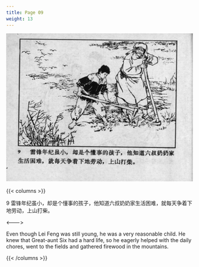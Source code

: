 ```yaml
---
title: Page 09
weight: 13
---
```


![leifeng page](./../../images/leifeng/seifert0522_lf_0014_0.jpg)

{{< columns >}}

9 雷锋年纪虽小，却是个懂事的孩子，他知道六叔奶奶家生活困难，就每天争着下地劳动，上山打柴。

<--->

Even though Lei Feng was still young, he was a very reasonable child. He knew that Great-aunt Six had a hard life, so he eagerly helped with the daily chores, went to the fields and gathered firewood in the mountains.

{{< /columns >}}
